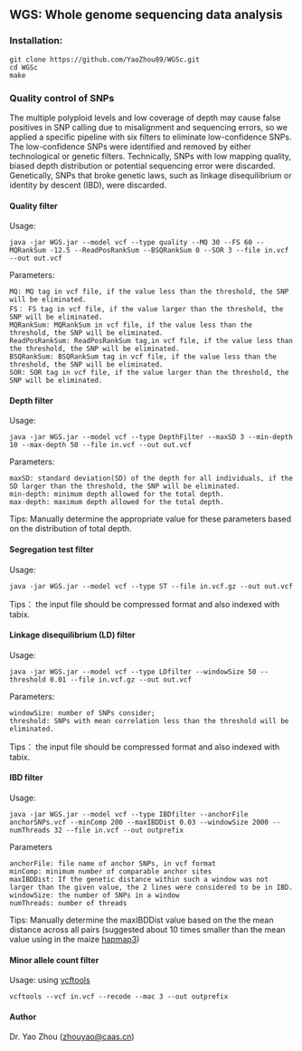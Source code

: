 ## WGS: Whole genome sequencing data analysis

### Installation:

    git clone https://github.com/YaoZhou89/WGSc.git
    cd WGSc
    make
### Quality control of SNPs 

The multiple polyploid levels and low coverage of depth may cause false positives in SNP calling due to misalignment and sequencing errors, so we applied a specific pipeline with six filters to eliminate low-confidence SNPs. The low-confidence SNPs were identified and removed by either technological or genetic filters. Technically, SNPs with low mapping quality, biased depth distribution or potential sequencing error were discarded. Genetically, SNPs that broke genetic laws, such as linkage disequilibrium or identity by descent (IBD), were discarded.

#### Quality filter

Usage:

```shell
java -jar WGS.jar --model vcf --type quality --MQ 30 --FS 60 --MQRankSum -12.5 --ReadPosRankSum --BSQRankSum 0 --SOR 3 --file in.vcf --out out.vcf
```

Parameters:

```
MQ: MQ tag in vcf file, if the value less than the threshold, the SNP will be eliminated.
FS： FS tag in vcf file, if the value larger than the threshold, the SNP will be eliminated.
MQRankSum: MQRankSum in vcf file, if the value less than the threshold, the SNP will be eliminated.
ReadPosRankSum: ReadPosRankSum tag,in vcf file, if the value less than the threshold, the SNP will be eliminated.
BSQRankSum: BSQRankSum tag in vcf file, if the value less than the threshold, the SNP will be eliminated.
SOR: SOR tag in vcf file, if the value larger than the threshold, the SNP will be eliminated.
```

#### Depth filter

Usage:

```shell
java -jar WGS.jar --model vcf --type DepthFilter --maxSD 3 --min-depth 10 --max-depth 50 --file in.vcf --out out.vcf
```

Parameters:

```shell
maxSD: standard deviation(SD) of the depth for all individuals, if the SD larger than the threshold, the SNP will be eliminated.
min-depth: minimum depth allowed for the total depth.
max-depth: maximum depth allowed for the total depth.
```

Tips:  Manually determine the appropriate value for these parameters based on the distribution of total depth.

#### Segregation test filter

Usage:

```shell
java -jar WGS.jar --model vcf --type ST --file in.vcf.gz --out out.vcf
```

Tips： the input file should be compressed format and also indexed with tabix.

#### Linkage disequilibrium (LD) filter

Usage:

```shell
java -jar WGS.jar --model vcf --type LDfilter --windowSize 50 --threshold 0.01 --file in.vcf.gz --out out.vcf
```

Parameters:

```shell
windowSize: number of SNPs consider;
threshold: SNPs with mean correlation less than the threshold will be eliminated.
```

Tips： the input file should be compressed format and also indexed with tabix.

#### IBD filter

Usage:

```shell
java -jar WGS.jar --model vcf --type IBDfilter --anchorFile anchorSNPs.vcf --minComp 200 --maxIBDDist 0.03 --windowSize 2000 --numThreads 32 --file in.vcf --out outprefix
```

Parameters

```shell
anchorFile: file name of anchor SNPs, in vcf format
minComp: minimum number of comparable anchor sites
maxIBDDist: If the genetic distance within such a window was not larger than the given value, the 2 lines were considered to be in IBD. 
windowSize: the number of SNPs in a window 
numThreads: number of threads
```

Tips: Manually determine the maxIBDDist value based on the the mean distance across all pairs (suggested about 10 times smaller than the mean value using in the maize [hapmap3](https://academic.oup.com/gigascience/article/7/4/gix134/4782225))

#### Minor allele count filter

Usage: using [vcftools](http://vcftools.sourceforge.net/)

```shell
vcftools --vcf in.vcf --recode --mac 3 --out outprefix
```

#### Author

Dr. Yao Zhou (zhouyao@caas.cn)

